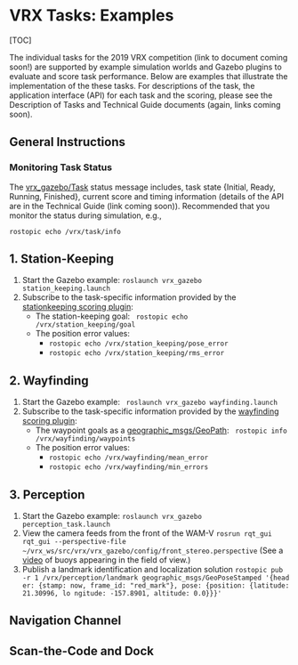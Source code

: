 # VRX Tasks: Examples #

[TOC]

The individual tasks for the 2019 VRX competition (link to document coming soon!) are supported by example simulation worlds and Gazebo plugins to evaluate and score task performance.  Below are examples that illustrate the implementation of the these tasks.  For descriptions of the task, the application interface (API) for each task and the scoring, please see the Description of Tasks and Technical Guide documents (again, links coming soon).

## General Instructions ##

### Monitoring Task Status ###

The [vrx_gazebo/Task](https://bitbucket.org/osrf/vrx/src/default/vrx_gazebo/msg/Task.msg) status message includes, task state {Initial, Ready, Running, Finished}, current score and timing information (details of the API are in the Technical Guide (link coming soon)).  Recommended that you monitor the status during simulation, e.g.,

```
rostopic echo /vrx/task/info 
```

## 1. Station-Keeping ##

1. Start the Gazebo example: `roslaunch vrx_gazebo station_keeping.launch`
1. Subscribe to the task-specific information provided by the [stationkeeping scoring plugin](https://bitbucket.org/osrf/vrx/src/default/vrx_gazebo/include/vrx_gazebo/stationkeeping_scoring_plugin.hh):
    * The station-keeping goal: ` rostopic echo /vrx/station_keeping/goal`
    * The position error values:
        * `rostopic echo /vrx/station_keeping/pose_error`
        * `rostopic echo /vrx/station_keeping/rms_error`

## 2. Wayfinding ##

1. Start the Gazebo example: ` roslaunch vrx_gazebo wayfinding.launch`
1. Subscribe to the task-specific information provided by the [wayfinding scoring plugin](https://bitbucket.org/osrf/vrx/src/default/vrx_gazebo/include/vrx_gazebo/wayfinding_scoring_plugin.hh):
    * The waypoint goals as a [geographic_msgs/GeoPath](http://docs.ros.org/api/geographic_msgs/html/msg/GeoPath.html): ` rostopic info /vrx/wayfinding/waypoints`
    * The position error values:
        * `rostopic echo /vrx/wayfinding/mean_error`
        * `rostopic echo /vrx/wayfinding/min_errors`

## 3. Perception ##

1. Start the Gazebo example: `roslaunch vrx_gazebo perception_task.launch`
1. View the camera feeds from the front of the WAM-V `rosrun rqt_gui rqt_gui --perspective-file ~/vrx_ws/src/vrx/vrx_gazebo/config/front_stereo.perspective` (See a [video](https://vimeo.com/user5784414/review/321818142/3d90192ee0) of buoys appearing in the field of view.) 
1. Publish a landmark identification and localization solution `rostopic pub -r 1 /vrx/perception/landmark geographic_msgs/GeoPoseStamped '{head
er: {stamp: now, frame_id: "red_mark"}, pose: {position: {latitude: 21.30996, lo
ngitude: -157.8901, altitude: 0.0}}}'`

## Navigation Channel ##

## Scan-the-Code and Dock ##
